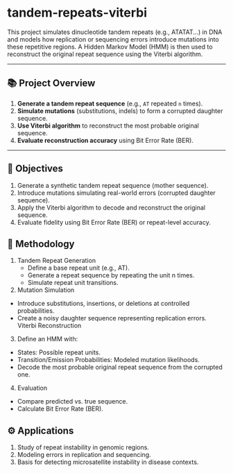 # tandem-repeats-viterbi
This project simulates dinucleotide tandem repeats (e.g., ATATAT...) in DNA and models how replication or sequencing errors introduce mutations into these repetitive regions. A Hidden Markov Model (HMM) is then used to reconstruct the original repeat sequence using the Viterbi algorithm.

---

## 📚 Project Overview

1. **Generate a tandem repeat sequence** (e.g., `AT` repeated `n` times).
2. **Simulate mutations** (substitutions, indels) to form a corrupted daughter sequence.
3. **Use Viterbi algorithm** to reconstruct the most probable original sequence.
4. **Evaluate reconstruction accuracy** using Bit Error Rate (BER).

---

## 🧪 Objectives
1. Generate a synthetic tandem repeat sequence (mother sequence).
2. Introduce mutations simulating real-world errors (corrupted daughter sequence).
3. Apply the Viterbi algorithm to decode and reconstruct the original sequence.
4. Evaluate fidelity using Bit Error Rate (BER) or repeat-level accuracy.

## 🧬 Methodology
1. Tandem Repeat Generation
   - Define a base repeat unit (e.g., AT).
   - Generate a repeat sequence by repeating the unit n times.
   - Simulate repeat unit transitions.
2. Mutation Simulation
 - Introduce substitutions, insertions, or deletions at controlled probabilities.
 - Create a noisy daughter sequence representing replication errors.
Viterbi Reconstruction

3. Define an HMM with:
- States: Possible repeat units.
- Transition/Emission Probabilities: Modeled mutation likelihoods.
- Decode the most probable original repeat sequence from the corrupted one.

4. Evaluation
 - Compare predicted vs. true sequence.
 - Calculate Bit Error Rate (BER).

## ⚙️ Applications
1. Study of repeat instability in genomic regions.
2. Modeling errors in replication and sequencing.
3. Basis for detecting microsatellite instability in disease contexts.
